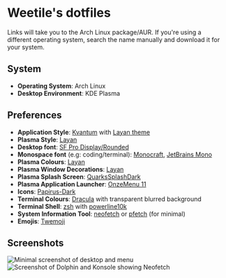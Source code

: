 # Weetile's dotfiles
Links will take you to the Arch Linux package/AUR. If you're using a different operating system, search the name manually and download it for your system. 
## System
- **Operating System**: Arch Linux
- **Desktop Environment**: KDE Plasma
## Preferences
- **Application Style**: [Kvantum](https://archlinux.org/packages/extra/x86_64/kvantum/) with [Layan theme](https://store.kde.org/p/1325246/)
- **Plasma Style**: [Layan](https://store.kde.org/p/1325241/)
- **Desktop font**: [SF Pro Display/Rounded](https://aur.archlinux.org/packages/apple-fonts)
- **Monospace font** (e.g: coding/terminal): [Monocraft](https://github.com/IdreesInc/Monocraft), [JetBrains Mono](https://archlinux.org/packages/extra/any/ttf-jetbrains-mono/)
- **Plasma Colours**: [Layan](https://store.kde.org/p/1325239/)
- **Plasma Window Decorations**: [Layan](https://store.kde.org/p/1325238)
- **Plasma Splash Screen**: [QuarksSplashDark](https://store.kde.org/p/1304256/)
- **Plasma Application Launcher**: [OnzeMenu 11](https://store.kde.org/p/1545530/)
- **Icons**: [Papirus-Dark](https://archlinux.org/packages/extra/any/papirus-icon-theme/) 
- **Terminal Colours**: [Dracula](https://draculatheme.com/konsole) with transparent blurred background
- **Terminal Shell**: [zsh](https://archlinux.org/packages/extra/x86_64/zsh/) with [powerline10k](https://github.com/romkatv/powerlevel10k)
- **System Information Tool**: [neofetch](https://archlinux.org/packages/extra/any/neofetch/) or [pfetch](https://github.com/dylanaraps/pfetch) (for minimal)
- **Emojis**: [Twemoji](https://aur.archlinux.org/packages/ttf-twemoji)
## Screenshots
![Minimal screenshot of desktop and menu](https://i.imgur.com/n8Ao1JM.png)
![Screenshot of Dolphin and Konsole showing Neofetch](https://i.imgur.com/1KCWCrF.png)
